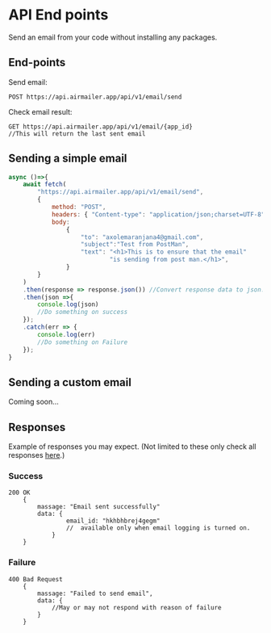 # API End points

Send an email from your code without installing any packages.

## End-points

Send email:
```
POST https://api.airmailer.app/api/v1/email/send
```
Check email result:
```
GET https://api.airmailer.app/api/v1/email/{app_id}
//This will return the last sent email
```

## Sending a simple email

```js
async ()=>{
    await fetch(
        "https://api.airmailer.app/api/v1/email/send",
        {
            method: "POST",
            headers: { "Content-type": "application/json;charset=UTF-8" },
            body: 
                {
                    "to": "axolemaranjana4@gmail.com",
                    "subject":"Test from PostMan",
                    "text": "<h1>This is to ensure that the email"
                            "is sending from post man.</h1>",
                }
        }
    )
    .then(response => response.json()) //Convert response data to json.
    .then(json =>{ 
        console.log(json)
        //Do something on success
    }); 
    .catch(err => {
        console.log(err)
        //Do something on Failure 
    });
}
```

## Sending a custom email

Coming soon...

## Responses
Example of responses you may expect. (Not limited to these only check all responses <a href="/pages/docs/user-guides/#responses">here</a>.)

### Success
```
200 OK 
    {
        massage: "Email sent successfully"
        data: {
                email_id: "hkhbhbrej4gegm"
                //  available only when email logging is turned on.
            }
    }
```
### Failure 
```
400 Bad Request 
    {
        massage: "Failed to send email",
        data: {
            //May or may not respond with reason of failure
        }
    }
```